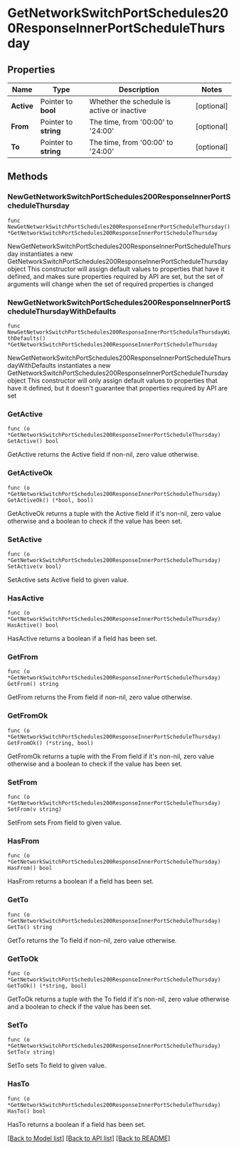 # GetNetworkSwitchPortSchedules200ResponseInnerPortScheduleThursday

## Properties

Name | Type | Description | Notes
------------ | ------------- | ------------- | -------------
**Active** | Pointer to **bool** | Whether the schedule is active or inactive | [optional] 
**From** | Pointer to **string** | The time, from &#39;00:00&#39; to &#39;24:00&#39; | [optional] 
**To** | Pointer to **string** | The time, from &#39;00:00&#39; to &#39;24:00&#39; | [optional] 

## Methods

### NewGetNetworkSwitchPortSchedules200ResponseInnerPortScheduleThursday

`func NewGetNetworkSwitchPortSchedules200ResponseInnerPortScheduleThursday() *GetNetworkSwitchPortSchedules200ResponseInnerPortScheduleThursday`

NewGetNetworkSwitchPortSchedules200ResponseInnerPortScheduleThursday instantiates a new GetNetworkSwitchPortSchedules200ResponseInnerPortScheduleThursday object
This constructor will assign default values to properties that have it defined,
and makes sure properties required by API are set, but the set of arguments
will change when the set of required properties is changed

### NewGetNetworkSwitchPortSchedules200ResponseInnerPortScheduleThursdayWithDefaults

`func NewGetNetworkSwitchPortSchedules200ResponseInnerPortScheduleThursdayWithDefaults() *GetNetworkSwitchPortSchedules200ResponseInnerPortScheduleThursday`

NewGetNetworkSwitchPortSchedules200ResponseInnerPortScheduleThursdayWithDefaults instantiates a new GetNetworkSwitchPortSchedules200ResponseInnerPortScheduleThursday object
This constructor will only assign default values to properties that have it defined,
but it doesn't guarantee that properties required by API are set

### GetActive

`func (o *GetNetworkSwitchPortSchedules200ResponseInnerPortScheduleThursday) GetActive() bool`

GetActive returns the Active field if non-nil, zero value otherwise.

### GetActiveOk

`func (o *GetNetworkSwitchPortSchedules200ResponseInnerPortScheduleThursday) GetActiveOk() (*bool, bool)`

GetActiveOk returns a tuple with the Active field if it's non-nil, zero value otherwise
and a boolean to check if the value has been set.

### SetActive

`func (o *GetNetworkSwitchPortSchedules200ResponseInnerPortScheduleThursday) SetActive(v bool)`

SetActive sets Active field to given value.

### HasActive

`func (o *GetNetworkSwitchPortSchedules200ResponseInnerPortScheduleThursday) HasActive() bool`

HasActive returns a boolean if a field has been set.

### GetFrom

`func (o *GetNetworkSwitchPortSchedules200ResponseInnerPortScheduleThursday) GetFrom() string`

GetFrom returns the From field if non-nil, zero value otherwise.

### GetFromOk

`func (o *GetNetworkSwitchPortSchedules200ResponseInnerPortScheduleThursday) GetFromOk() (*string, bool)`

GetFromOk returns a tuple with the From field if it's non-nil, zero value otherwise
and a boolean to check if the value has been set.

### SetFrom

`func (o *GetNetworkSwitchPortSchedules200ResponseInnerPortScheduleThursday) SetFrom(v string)`

SetFrom sets From field to given value.

### HasFrom

`func (o *GetNetworkSwitchPortSchedules200ResponseInnerPortScheduleThursday) HasFrom() bool`

HasFrom returns a boolean if a field has been set.

### GetTo

`func (o *GetNetworkSwitchPortSchedules200ResponseInnerPortScheduleThursday) GetTo() string`

GetTo returns the To field if non-nil, zero value otherwise.

### GetToOk

`func (o *GetNetworkSwitchPortSchedules200ResponseInnerPortScheduleThursday) GetToOk() (*string, bool)`

GetToOk returns a tuple with the To field if it's non-nil, zero value otherwise
and a boolean to check if the value has been set.

### SetTo

`func (o *GetNetworkSwitchPortSchedules200ResponseInnerPortScheduleThursday) SetTo(v string)`

SetTo sets To field to given value.

### HasTo

`func (o *GetNetworkSwitchPortSchedules200ResponseInnerPortScheduleThursday) HasTo() bool`

HasTo returns a boolean if a field has been set.


[[Back to Model list]](../README.md#documentation-for-models) [[Back to API list]](../README.md#documentation-for-api-endpoints) [[Back to README]](../README.md)


